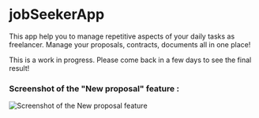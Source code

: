 # jobSeekerApp

This app help you to manage repetitive aspects of your daily tasks as freelancer.  Manage your proposals, contracts, documents all in one place!

This is a work in progress.  Please come back in a few days to see the final result!

### Screenshot of the "New proposal" feature : 
![Screenshot of the New proposal feature](https://github.com/codecoaster/FreelanceRails/raw/master/frontend/images/sample1.png )


